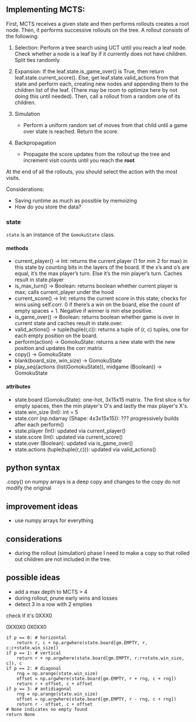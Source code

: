 ## Implementing MCTS:
First, MCTS receives a given state and then performs rollouts creates a root node.
Then, it performs successive rollouts on the tree.
A rollout consists of the following:
1. Selection: Perform a tree search using UCT until you reach a leaf node. Check whether a node is a leaf by if it currently does not have children. Split ties randomly.

2. Expansion: 
If the leaf.state.is_game_over() is True, then return leaf.state.current_score(). Else, get leaf.state.valid_actions from that state and perform each, creating new nodes and appending them to the children list of the leaf. (There may be room to optimize here by not doing this until needed). Then, call a rollout from a random one of its children.

3. Simulation
    * Perform a uniform random set of moves from that child until a game over state is reached. Return the score.
2. Backpropagation
    * Propagate the score updates from the rollout up the tree and increment visit counts until you reach the **root**
 
At the end of all the rollouts, you should select the action with the most visits.

Considerations:
* Saving runtime as much as possible by memoizing
* How do you store the data?

### state
`state` is an instance of the `GomokuState` class.

#### methods
* current_player() -> Int: returns the current player (1 for min 2 for max) in this state by counting bits in the layers of the board. If the x’s and o’s are equal, it’s the max player’s turn. Else it’s the min player’s turn. Caches result in state.player
* is_max_turn() -> Boolean: returns boolean whether current player is max; calls current_player under the hood
* current_score() -> Int: returns the current score in this state; checks for wins using self.corr. 0 if there’s a win on the board, else the count of empty spaces + 1. Negative if winner is min else positive.
* is_game_over() -> Boolean: returns boolean whether game is over in current state and caches result in state.over.
* valid_actions() -> tuple(tuple(r,c)): returns a tuple of (r, c) tuples, one for each empty position on the board.
* perform(action) -> GomokuState: returns a new state with the new position and updates the corr matrix
* copy() -> GomokuState
* blank(board_size, win_size) -> GomokuState
* play_seq(actions (list(GomokuState)), midgame (Boolean)) -> GomokuState

#### attributes
* state.board (GomokuState): one-hot, 3x15x15 matrix. The first slice is for empty spaces, then the min player's O's and lastly the max player's X's.
* state.win_size (Int): int = 5
* state.corr (np.ndarray (Shape: 4x3x15x15)): ??? progressively builds after each perform()
* state.player (Int): updated via current_player()
* state.score (Int): updated via current_score()
* state.over (Boolean): updated via is_game_over()
* state.actions (tuple(tuple(r,c))): updated via valid_actions()


## python syntax
.copy() on numpy arrays is a deep copy and changes to the copy do not modify the original

## improvement ideas
* use numpy arrays for everything


## considerations
* during the rollout (simulation) phase I need to make a copy so that rolled out children are not included in the tree.


## possible ideas
* add a max depth to MCTS > 4
* during rollout, prune early wins and losses
* detect 3 in a row with 2 empties




check if it's 0XXX0

0XX0X0
0X0XX0

    if p == 0: # horizontal
        return r, c + np.argwhere(state.board[gm.EMPTY, r, c:c+state.win_size])
    if p == 1: # vertical
        return r + np.argwhere(state.board[gm.EMPTY, r:r+state.win_size, c]), c
    if p == 2: # diagonal
        rng = np.arange(state.win_size)
        offset = np.argwhere(state.board[gm.EMPTY, r + rng, c + rng])
        return r + offset, c + offset
    if p == 3: # antidiagonal
        rng = np.arange(state.win_size)
        offset = np.argwhere(state.board[gm.EMPTY, r - rng, c + rng])
        return r - offset, c + offset
    # None indicates no empty found
    return None